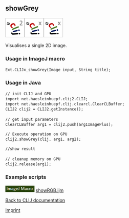 ## showGrey
![Image](images/mini_clij2_logo.png)![Image](images/mini_clijx_logo.png)![Image](images/mini_clijx_logo.png)

Visualises a single 2D image.

### Usage in ImageJ macro
```
Ext.CLIJx_showGrey(Image input, String title);
```


### Usage in Java
```
// init CLIJ and GPU
import net.haesleinhuepf.clij2.CLIJ;
import net.haesleinhuepf.clij.clearcl.ClearCLBuffer;
CLIJ2 clij2 = CLIJ2.getInstance();

// get input parameters
ClearCLBuffer arg1 = clij2.push(arg1ImagePlus);
```

```
// Execute operation on GPU
clij2.showGrey(clij, arg1, arg2);
```

```
//show result

// cleanup memory on GPU
clij2.release(arg1);
```




### Example scripts
<a href="https://github.com/clij/clij-advanced-filters/blob/master/src/main/macro/"><img src="images/language_macro.png" height="20"/></a> [showRGB.ijm](https://github.com/clij/clij-advanced-filters/blob/master/src/main/macro/showRGB.ijm)  


[Back to CLIJ documentation](https://clij.github.io/)

[Imprint](https://clij.github.io/imprint)
